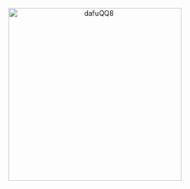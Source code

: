 <p align = "center"> <img width="350" src="https://github.com/saiayn/saiayn/blob/master/Attention_is_all_you_need.jpg" alt="dafuQQ8" /></p>
